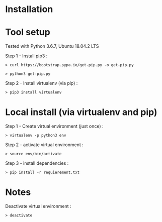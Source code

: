 Installation
====

#  Tool setup
Tested with Python 3.6.7, Ubuntu 18.04.2 LTS

Step 1 - Install pip3 :

    > curl https://bootstrap.pypa.io/get-pip.py -o get-pip.py

    > python3 get-pip.py

Step 2 - Install virtualenv (via pip) :

    > pip3 install virtualenv

# Local install (via virtualenv and pip)
Step 1 - Create virtual environment (just once) :

    > virtualenv -p python3 env

Step 2 - activate virtual environment :  

    > source env/bin/activate

Step 3 - install dependencies :

    > pip install -r requierement.txt


# Notes
Deactivate virtual environment :

    > deactivate
    